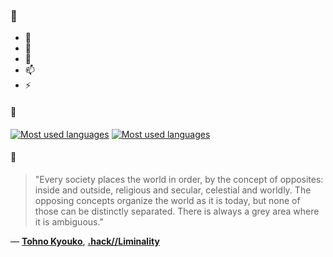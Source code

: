 ### 👋

- 🔭
- 🌱
- 💬
- 📫
- ⚡

#### 🧏

[![Most used languages](https://github-readme-stats-aynah.vercel.app/api/top-langs/?username=aynh&theme=solarized-dark&langs_count=6&layout=compact&hide_title=true)](https://github.com/anuraghazra/github-readme-stats#gh-dark-mode-only)
[![Most used languages](https://github-readme-stats-aynah.vercel.app/api/top-langs/?username=aynh&theme=solarized-light&langs_count=6&layout=compact&hide_title=true)](https://github.com/anuraghazra/github-readme-stats#gh-light-mode-only)

#### 💬

> "Every society places the world in order, by the concept of opposites: inside and outside, religious and secular, celestial and worldly. The opposing concepts organize the world as it is today, but none of those can be distinctly separated. There is always a grey area where it is ambiguous."

&mdash; [**Tohno Kyouko**](https://myanimelist.net/character.php?q=Tohno%20Kyouko&cat=character), [**.hack//Liminality**](https://myanimelist.net/search/all?q=.hack%2F%2FLiminality&cat=all)
